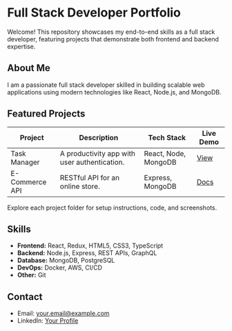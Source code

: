 # Full Stack Developer Portfolio

Welcome! This repository showcases my end-to-end skills as a full stack developer, featuring projects that demonstrate both frontend and backend expertise.

## About Me

I am a passionate full stack developer skilled in building scalable web applications using modern technologies like React, Node.js, and MongoDB.

## Featured Projects

| Project        | Description                                  | Tech Stack           | Live Demo                |
|----------------|----------------------------------------------|----------------------|--------------------------|
| Task Manager   | A productivity app with user authentication. | React, Node, MongoDB | [View](link) |
| E-Commerce API | RESTful API for an online store.             | Express, MongoDB     | [Docs](link) |

Explore each project folder for setup instructions, code, and screenshots.

## Skills

- **Frontend:** React, Redux, HTML5, CSS3, TypeScript
- **Backend:** Node.js, Express, REST APIs, GraphQL
- **Database:** MongoDB, PostgreSQL
- **DevOps:** Docker, AWS, CI/CD
- **Other:** Git

## Contact

- Email: your.email@example.com
- LinkedIn: [Your Profile](link)

